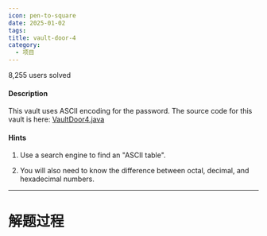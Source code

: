 ```yaml
---
icon: pen-to-square
date: 2025-01-02
tags: 
title: vault-door-4
category:
  - 项目
---
```

8,255 users solved
#### Description

This vault uses ASCII encoding for the password. The source code for this vault is here: [VaultDoor4.java](https://jupiter.challenges.picoctf.org/static/c695ee23309d453a3ef369c34cc1bccb/VaultDoor4.java)
#### Hints
1. Use a search engine to find an "ASCII table".

2. You will also need to know the difference between octal, decimal, and hexadecimal numbers.

----
# 解题过程
